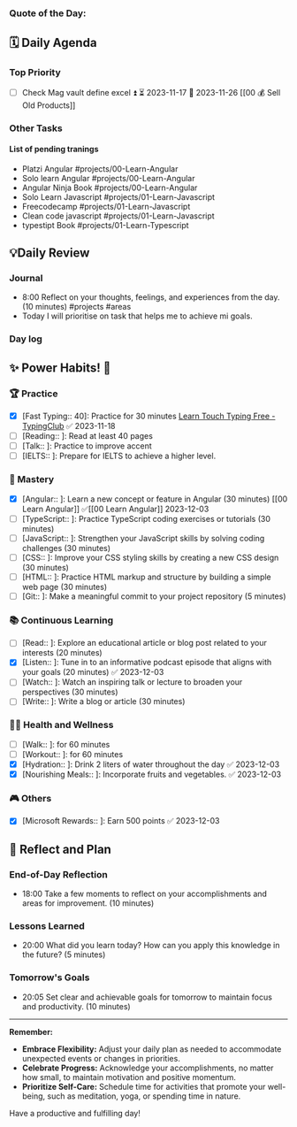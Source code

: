 ### **Quote of the Day:**


##  **🗓️ Daily Agenda** 
### Top Priority
- [ ] Check  Mag vault define excel ⏫ ⏳ 2023-11-17 📅 2023-11-26 [[00 💰 Sell Old Products]]

### Other Tasks
#### List of pending tranings
- Platzi Angular #projects/00-Learn-Angular 
- Solo learn Angular #projects/00-Learn-Angular 
- Angular Ninja Book #projects/00-Learn-Angular 
- Solo Learn Javascript #projects/01-Learn-Javascript 
- Freecodecamp #projects/01-Learn-Javascript 
- Clean code javascript #projects/01-Learn-Javascript 
- typestipt Book #projects/01-Learn-Typescript 



## 💡Daily Review
### Journal
- 8:00 Reflect on your thoughts, feelings, and experiences from the day. (10 minutes) #projects #areas 
- Today I will prioritise on task that helps me to achieve mi goals.
### Day log
## **✨ Power Habits! 💪**

### 🏆 Practice
- [x] [Fast Typing:: 40]: Practice for 30 minutes [Learn Touch Typing Free - TypingClub](https://www.typingclub.com/) ✅ 2023-11-18
- [ ] [Reading:: ]: Read at least 40 pages 
- [ ] [Talk:: ]: Practice to improve accent
- [ ] [IELTS:: ]: Prepare for IELTS to achieve a higher level.

### 🚀 Mastery
- [x] [Angular:: ]: Learn a new concept or feature in Angular (30 minutes) [[00 Learn Angular]] ✅[[00 Learn Angular]] 2023-12-03
- [ ] [TypeScript:: ]: Practice TypeScript coding exercises or tutorials (30 minutes)
- [ ] [JavaScript:: ]: Strengthen your JavaScript skills by solving coding challenges (30 minutes)
- [ ] [CSS:: ]: Improve your CSS styling skills by creating a new CSS design (30 minutes)
- [ ] [HTML:: ]: Practice HTML markup and structure by building a simple web page (30 minutes)
- [ ] [Git:: ]: Make a meaningful commit to your project repository (5 minutes)

### 📚 Continuous Learning
- [ ] [Read:: ]: Explore an educational article or blog post related to your interests (20 minutes)
- [x] [Listen:: ]: Tune in to an informative podcast episode that aligns with your goals (20 minutes) ✅ 2023-12-03
- [ ] [Watch:: ]: Watch an inspiring talk or lecture to broaden your perspectives (30 minutes)
- [ ] [Write:: ]: Write a blog or article (30 minutes) 
### 🏃‍♀️ Health and Wellness
- [ ] [Walk:: ]: for 60 minutes
- [ ] [Workout:: ]: for 60 minutes
- [x] [Hydration:: ]: Drink 2 liters of water throughout the day ✅ 2023-12-03
- [x] [Nourishing Meals:: ]: Incorporate fruits and vegetables. ✅ 2023-12-03

### 🎮 Others
- [x] [Microsoft Rewards:: ]: Earn 500 points ✅ 2023-12-03

## **📝 Reflect and Plan**

### End-of-Day Reflection
- 18:00 Take a few moments to reflect on your accomplishments and areas for improvement. (10 minutes)
### Lessons Learned 
- 20:00 What did you learn today? How can you apply this knowledge in the future? (5 minutes)
### Tomorrow's Goals
- 20:05 Set clear and achievable goals for tomorrow to maintain focus and productivity. (10 minutes)


---
**Remember:**

- **Embrace Flexibility:** Adjust your daily plan as needed to accommodate unexpected events or changes in priorities.
- **Celebrate Progress:** Acknowledge your accomplishments, no matter how small, to maintain motivation and positive momentum.
- **Prioritize Self-Care:** Schedule time for activities that promote your well-being, such as meditation, yoga, or spending time in nature.

Have a productive and fulfilling day!